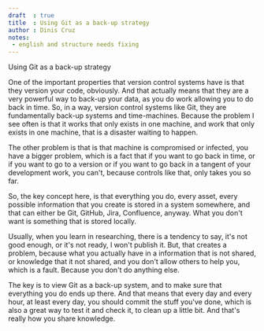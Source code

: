 ```yaml
---
draft  : true
title  : Using Git as a back-up strategy
author : Dinis Cruz
notes:
 - english and structure needs fixing
---
```


Using Git as a back-up strategy

One of the important properties that version control systems have is that they version your code, obviously. And that actually means that they are a very powerful way to back-up your data, as you do work allowing you to do back in time. So, in a way, version control systems like Git, they are fundamentally back-up systems and time-machines. Because the problem I see often is that it works that only exists in one machine, and work that only exists in one machine, that is a disaster waiting to happen. 

The other problem is that is that machine is compromised or infected, you have a bigger problem, which is a fact that if you want to go back in time, or if you want to go to a version or if you want to go back in a tangent of your development work, you can't, because controls like that, only takes you so far.

So, the key concept here, is that everything you do, every asset, every possible information that you create is stored in a system somewhere, and that can either be Git, GitHub, Jira, Confluence, anyway. What you don't want is something that is stored locally. 

Usually, when you learn in researching, there is a tendency to say, it's not good enough, or it's not ready, I won't publish it. But, that creates a problem, because what you actually have in a information that is not shared, or knowledge that it not shared, and you don't allow others to help you, which is a fault. Because you don't do anything else.

The key is to view Git as a back-up system, and to make sure that everything you do ends up there. And that means that every day and every hour, at least every day, you should commit the stuff you've done, which is also a great way to test it and check it, to clean up a little bit. And that's really how you share knowledge.

